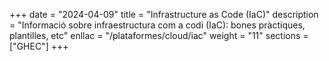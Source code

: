 
+++
date         = "2024-04-09"
title        = "Infrastructure as Code (IaC)"
description  = "Informació sobre infraestructura com a codi (IaC): bones pràctiques, plantilles, etc"
enllac      = "/plataformes/cloud/iac"
weight      = "11"
sections    = ["GHEC"]
+++
